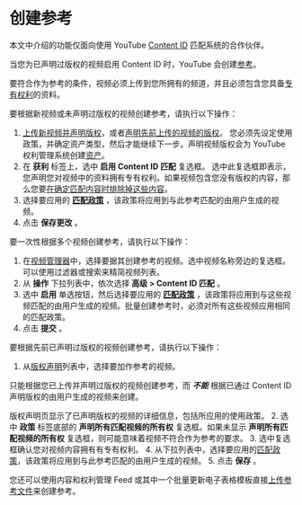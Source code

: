 # 创建参考

本文中介绍的功能仅面向使用 YouTube [Content ID](http://www.youtube.com/t/contentid) 匹配系统的合作伙伴。

当您为已声明过版权的视频启用 Content ID 时，YouTube 会创建[参考](https://support.google.com/youtube/answer/107004?ref_topic=3013248)。

要符合作为参考的条件，视频必须上传到您所拥有的频道，并且必须包含您具备[专有权利](https://support.google.com/youtube/answer/2605065)的资料。

要根据新视频或未声明过版权的视频创建参考，请执行以下操作：

1. [上传新视频并声明版权](https://support.google.com/youtube/answer/3369747)，或者[声明先前上传的视频的版权](https://support.google.com/youtube/answer/112085)。 您必须先设定使用政策，并确定资产类型，然后才能继续下一步。声明视频版权会为 YouTube 权利管理系统创建[资产](https://support.google.com/youtube/answer/3011552)。
2. 在 **获利** 标签上，选中 **启用 Content ID 匹配** 复选框。 选中此复选框即表示，您声明您对视频中的资料拥有专有权利。如果视频包含您没有版权的内容，那么您要[在确定匹配内容时排除掉这些内容](https://support.google.com/youtube/answer/4389910)。
3. 选择要应用的 **[匹配政策](https://support.google.com/youtube/answer/107129)** ，该政策将应用到与此参考匹配的由用户生成的视频。
4. 点击 **保存更改** 。

要一次性根据多个视频创建参考，请执行以下操作：

1. 在[视频管理器](https://www.youtube.com/my_videos)中，选择要据其创建参考的视频。选中视频名称旁边的复选框。可以使用过滤器或搜索来精简视频列表。
2. 从 **操作** 下拉列表中，依次选择 **高级 > Content ID 匹配** 。
3. 选中 **启用** 单选按钮，然后选择要应用的 **[匹配政策](https://support.google.com/youtube/answer/107129)** ，该政策将应用到与这些视频匹配的由用户生成的视频。批量创建参考时，必须对所有这些视频应用相同的匹配政策。
4. 点击 **提交** 。

要根据先前已声明过版权的视频创建参考，请执行以下操作：

1. 从[版权声明](https://www.youtube.com/content_id?#claim)列表中，选择要加作参考的视频。

只能根据您已上传并声明过版权的视频创建参考，而 ***不能*** 根据已通过 Content ID 声明版权的由用户生成的视频来创建。

版权声明页显示了已声明版权的视频的详细信息，包括所应用的使用政策。
2. 选中 **政策** 标签底部的 **声明所有匹配视频的所有权** 复选框。如果未显示 **声明所有匹配视频的所有权** 复选框，则可能意味着视频不符合作为参考的要求。
3. 选中复选框确认您对视频内容拥有有专有权利。
4. 从下拉列表中，选择要应用的[匹配政策](https://support.google.com/youtube/answer/107129)，该政策将应用到与此参考匹配的由用户生成的视频。
5. 点击 **保存** 。

您还可以使用内容和权利管理 Feed 或其中一个批量更新电子表格模板直接[上传参考文件](https://support.google.com/youtube/answer/4588226)来创建参考。